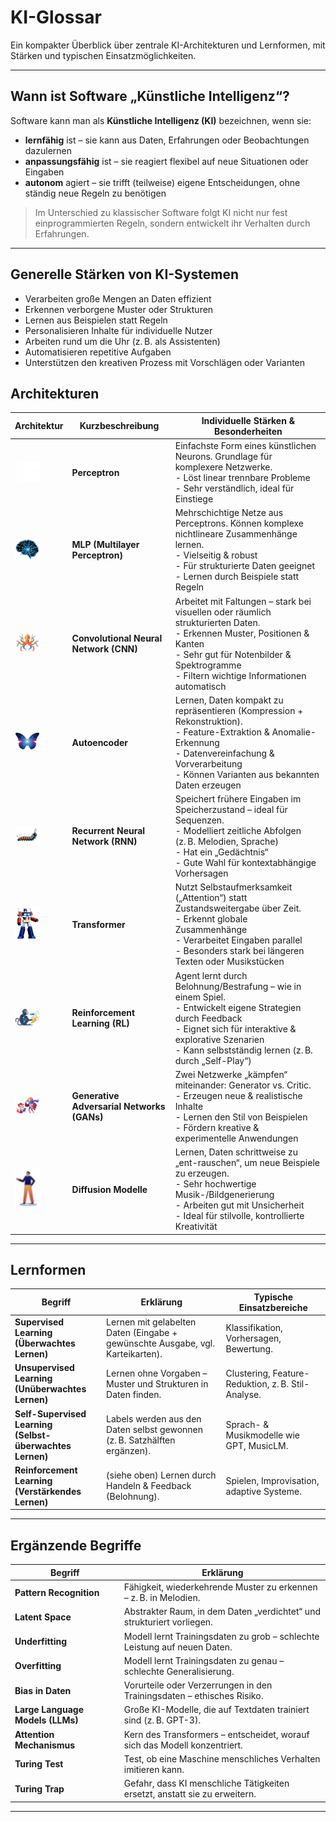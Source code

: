 # KI-Glossar

Ein kompakter Überblick über zentrale KI-Architekturen und Lernformen, mit Stärken und typischen Einsatzmöglichkeiten.

---

## Wann ist Software „Künstliche Intelligenz“?

Software kann man als **Künstliche Intelligenz (KI)** bezeichnen, wenn sie:

- **lernfähig** ist – sie kann aus Daten, Erfahrungen oder Beobachtungen dazulernen  
- **anpassungsfähig** ist – sie reagiert flexibel auf neue Situationen oder Eingaben  
- **autonom** agiert – sie trifft (teilweise) eigene Entscheidungen, ohne ständig neue Regeln zu benötigen

> Im Unterschied zu klassischer Software folgt KI nicht nur fest einprogrammierten Regeln, sondern entwickelt ihr Verhalten durch Erfahrungen.


---

## Generelle Stärken von KI-Systemen
- Verarbeiten große Mengen an Daten effizient  
- Erkennen verborgene Muster oder Strukturen  
- Lernen aus Beispielen statt Regeln  
- Personalisieren Inhalte für individuelle Nutzer
- Arbeiten rund um die Uhr (z. B. als Assistenten)  
- Automatisieren repetitive Aufgaben 
- Unterstützen den kreativen Prozess mit Vorschlägen oder Varianten


## Architekturen

| Architektur | Kurzbeschreibung | Individuelle Stärken & Besonderheiten |
|------------|------------------|---------------------------|
| <img src="img/perceptron.png" alt="Perceptron" width="40"/> | **Perceptron** | Einfachste Form eines künstlichen Neurons. Grundlage für komplexere Netzwerke.  <br>- Löst linear trennbare Probleme <br>- Sehr verständlich, ideal für Einstiege |
| <img src="img/neural_net.png" alt="MLP" width="40"/> | **MLP (Multilayer Perceptron)** | Mehrschichtige Netze aus Perceptrons. Können komplexe nichtlineare Zusammenhänge lernen. <br>- Vielseitig & robust <br>- Für strukturierte Daten geeignet <br>- Lernen durch Beispiele statt Regeln |
| <img src="img/cnn.png" alt="CNN" width="40"/> | **Convolutional Neural Network (CNN)** | Arbeitet mit Faltungen – stark bei visuellen oder räumlich strukturierten Daten. <br>- Erkennen Muster, Positionen & Kanten <br>- Sehr gut für Notenbilder & Spektrogramme <br>- Filtern wichtige Informationen automatisch |
| <img src="img/autoencoder.png" alt="Autoencoder" width="40"/> | **Autoencoder** | Lernen, Daten kompakt zu repräsentieren (Kompression + Rekonstruktion). <br>- Feature-Extraktion & Anomalie-Erkennung <br>- Datenvereinfachung & Vorverarbeitung <br>- Können Varianten aus bekannten Daten erzeugen |
| <img src="img/rnn.png" alt="RNN" width="40"/> | **Recurrent Neural Network (RNN)** | Speichert frühere Eingaben im Speicherzustand – ideal für Sequenzen. <br>- Modelliert zeitliche Abfolgen (z. B. Melodien, Sprache) <br>- Hat ein „Gedächtnis“ <br>- Gute Wahl für kontextabhängige Vorhersagen |
| <img src="img/transformer.png" alt="Transformer" width="40"/> | **Transformer** | Nutzt Selbstaufmerksamkeit („Attention“) statt Zustandsweitergabe über Zeit. <br>- Erkennt globale Zusammenhänge <br>- Verarbeitet Eingaben parallel <br>- Besonders stark bei längeren Texten oder Musikstücken |
| <img src="img/reinforcement_learning.png" alt="RL" width="40"/> | **Reinforcement Learning (RL)** | Agent lernt durch Belohnung/Bestrafung – wie in einem Spiel. <br>- Entwickelt eigene Strategien durch Feedback <br>- Eignet sich für interaktive & explorative Szenarien <br>- Kann selbstständig lernen (z. B. durch „Self-Play“) |
| <img src="img/gan.png" alt="GAN" width="40"/> | **Generative Adversarial Networks (GANs)** | Zwei Netzwerke „kämpfen“ miteinander: Generator vs. Critic. <br>- Erzeugen neue & realistische Inhalte <br>- Lernen den Stil von Beispielen <br>- Fördern kreative & experimentelle Anwendungen |
| <img src="img/diffusion.png" alt="Diffusion" width="40"/> | **Diffusion Modelle** | Lernen, Daten schrittweise zu „ent-rauschen“, um neue Beispiele zu erzeugen. <br>- Sehr hochwertige Musik-/Bildgenerierung <br>- Arbeiten gut mit Unsicherheit <br>- Ideal für stilvolle, kontrollierte Kreativität |

---

## Lernformen

| Begriff                        | Erklärung                                                                 | Typische Einsatzbereiche                                         |
|-------------------------------|---------------------------------------------------------------------------|------------------------------------------------------------------|
| **Supervised Learning<br>(Überwachtes Lernen)**       | Lernen mit gelabelten Daten (Eingabe + gewünschte Ausgabe, vgl. Karteikarten).              | Klassifikation, Vorhersagen, Bewertung.                         |
| **Unsupervised Learning<br>(Unüberwachtes Lernen)**     | Lernen ohne Vorgaben – Muster und Strukturen in Daten finden.            | Clustering, Feature-Reduktion, z. B. Stil-Analyse.              |
| **Self-Supervised Learning<br>(Selbst-überwachtes Lernen)**  | Labels werden aus den Daten selbst gewonnen (z. B. Satzhälften ergänzen).| Sprach- & Musikmodelle wie GPT, MusicLM.                        |
| **Reinforcement Learning<br>(Verstärkendes Lernen)**    | (siehe oben) Lernen durch Handeln & Feedback (Belohnung).                 | Spielen, Improvisation, adaptive Systeme.                       |
---

## Ergänzende Begriffe

| Begriff                | Erklärung                                                                 |
|------------------------|---------------------------------------------------------------------------|
| **Pattern Recognition**| Fähigkeit, wiederkehrende Muster zu erkennen – z. B. in Melodien.         |
| **Latent Space**       | Abstrakter Raum, in dem Daten „verdichtet“ und strukturiert vorliegen.   |
| **Underfitting**         | Modell lernt Trainingsdaten zu grob – schlechte Leistung auf neuen Daten. |
| **Overfitting**        | Modell lernt Trainingsdaten zu genau – schlechte Generalisierung.         |
| **Bias in Daten**      | Vorurteile oder Verzerrungen in den Trainingsdaten – ethisches Risiko.   |
| **Large Language Models (LLMs)** | Große KI-Modelle, die auf Textdaten trainiert sind (z. B. GPT-3). | Sprachverarbeitung, Textgenerierung, Konversation.             |
| **Attention Mechanismus**| Kern des Transformers – entscheidet, worauf sich das Modell konzentriert.|
| **Turing Test**         | Test, ob eine Maschine menschliches Verhalten imitieren kann.            |
| **Turing Trap**        | Gefahr, dass KI menschliche Tätigkeiten ersetzt, anstatt sie zu erweitern. |

---
